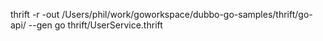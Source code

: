 thrift -r -out /Users/phil/work/goworkspace/dubbo-go-samples/thrift/go-api/ --gen go thrift/UserService.thrift